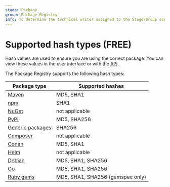 ```yaml
---
stage: Package
group: Package Registry
info: To determine the technical writer assigned to the Stage/Group associated with this page, see https://about.gitlab.com/handbook/product/ux/technical-writing/#assignments
---
```


# Supported hash types **(FREE)**

Hash values are used to ensure you are using the correct package. You can view these values in the user interface or with the [API](../../../api/packages.md).

The Package Registry supports the following hash types:

| Package type                                     | Supported hashes                 |
|--------------------------------------------------|----------------------------------|
| [Maven](../maven_repository/index.md)            | MD5, SHA1                        |
| [npm](../npm_registry/index.md)                  | SHA1                             |
| [NuGet](../nuget_repository/index.md)            | not applicable                   |
| [PyPI](../pypi_repository/index.md)              | MD5, SHA256                      |
| [Generic packages](../generic_packages/index.md) | SHA256                           |
| [Composer](../composer_repository/index.md)      | not applicable                   |
| [Conan](../conan_repository/index.md)            | MD5, SHA1                        |
| [Helm](../helm_repository/index.md)              | not applicable                   |
| [Debian](../debian_repository/index.md)          | MD5, SHA1, SHA256                |
| [Go](../go_proxy/index.md)                       | MD5, SHA1, SHA256                |
| [Ruby gems](../rubygems_registry/index.md)       | MD5, SHA1, SHA256 (gemspec only) |
